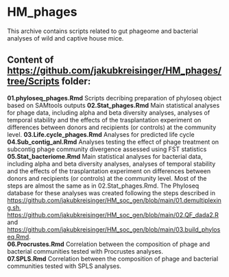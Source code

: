 # HM_phages

This archive contains scripts related to gut phageome and bacterial analyses of wild and captive house mice.

## Content of https://github.com/jakubkreisinger/HM_phages/tree/Scripts folder:

**01.phyloseq_phages.Rmd** Scripts decribing preparation of phyloseq object based on SAMtools outputs
**02.Stat_phages.Rmd** Main statistical analyses for phage data, including alpha and beta diversity analyses, analyses of temporal stability and the effects of the trasplantation experiment on differences between donors and recipients (or controls) at the community level. 
**03.Life.cycle_phages.Rmd** Analyses for predicted life cycle
**04.Sub_contig_anl.Rmd** Analyses testing the effect of phage treatment on subcontig phage community divergence assessed using FST statistics
**05.Stat_bacteriome.Rmd** Main statistical analyses for bacterial data, including alpha and beta diversity analyses, analyses of temporal stability and the effects of the trasplantation experiment on differences between donors and recipients (or controls) at the community level. Most of the steps are almost the same as in 02.Stat_phages.Rmd. The Phyloseq database for these analyses was created following the steps described in https://github.com/jakubkreisinger/HM_soc_gen/blob/main/01.demultiplexing.sh, https://github.com/jakubkreisinger/HM_soc_gen/blob/main/02.QF_dada2.R and https://github.com/jakubkreisinger/HM_soc_gen/blob/main/03.build_phyloseq.Rmd.  
**06.Procrustes.Rmd** Correlation between the composition of phage and bacterial communities tested with Procrustes analyses.  
**07.SPLS.Rmd** Correlation between the composition of phage and bacterial communities tested with SPLS analyses.
